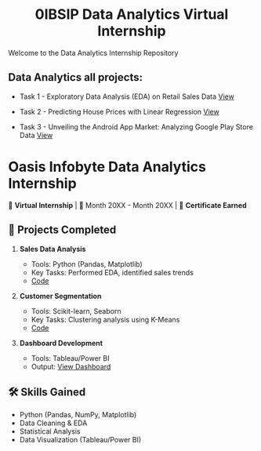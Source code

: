 # <h1 align="center">  0IBSIP Data Analytics Virtual Internship</h1>
Welcome to the Data Analytics Internship Repository

## Data Analytics all projects:
- Task 1 - Exploratory Data Analysis (EDA) on Retail Sales Data 
   <a href="https://github.com/gkarthik333/TATA_Data-Visualization_Internship/blob/main/Online%20Retail%20Data%20Set.xlsx">View</a>

- Task 2 - Predicting House Prices with Linear Regression
  <a href="https://github.com/gkarthik333/TATA_Data-Visualization_Internship/blob/main/Online%20Retail%20Data%20Set.xlsx">View</a>

- Task 3 - Unveiling the Android App Market: Analyzing Google Play Store Data
 <a href="https://github.com/gkarthik333/TATA_Data-Visualization_Internship/blob/main/Online%20Retail%20Data%20Set.xlsx">View</a>


# Oasis Infobyte Data Analytics Internship

📍 **Virtual Internship** | 📅 Month 20XX - Month 20XX | 🏅 **Certificate Earned**

## 📌 Projects Completed
1. **Sales Data Analysis**  
   - Tools: Python (Pandas, Matplotlib)
   - Key Tasks: Performed EDA, identified sales trends
   - [Code](./sales_analysis.ipynb)

2. **Customer Segmentation**  
   - Tools: Scikit-learn, Seaborn
   - Key Tasks: Clustering analysis using K-Means
   - [Code](./customer_segmentation.ipynb)

3. **Dashboard Development**  
   - Tools: Tableau/Power BI
   - Output: [View Dashboard](./dashboard/README.md)

## 🛠 Skills Gained
- Python (Pandas, NumPy, Matplotlib)
- Data Cleaning & EDA
- Statistical Analysis
- Data Visualization (Tableau/Power BI)
